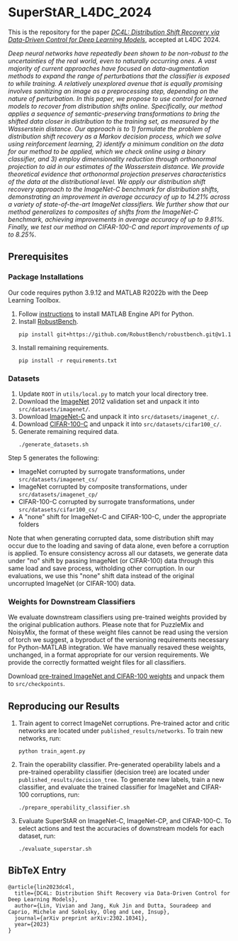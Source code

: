# SuperStAR_L4DC_2024
This is the repository for the paper *[DC4L: Distribution Shift Recovery via Data-Driven Control for Deep Learning Models](https://arxiv.org/abs/2302.10341)*, accepted at L4DC 2024.

*Deep neural networks have repeatedly been shown to be non-robust to the uncertainties of the real world, even to naturally occurring ones. A vast majority of current approaches have focused on data-augmentation methods to expand the range of perturbations that the classifier is exposed to while training. A relatively unexplored avenue that is equally promising involves sanitizing an image as a preprocessing step, depending on the nature of perturbation. In this paper, we propose to use control for learned models to recover from distribution shifts online. Specifically, our method applies a sequence of semantic-preserving transformations to bring the shifted data closer in distribution to the training set, as measured by the Wasserstein distance. Our approach is to 1\) formulate the problem of distribution shift recovery as a Markov decision process, which we solve using reinforcement learning, 2\) identify a minimum condition on the data for our method to be applied, which we check online using a binary classifier, and 3\) employ dimensionality reduction through orthonormal projection to aid in our estimates of the Wasserstein distance. We provide theoretical evidence that orthonormal projection preserves characteristics of the data at the distributional level. We apply our distribution shift recovery approach to the ImageNet-C benchmark for distribution shifts, demonstrating an improvement in average accuracy of up to 14.21% across a variety of state-of-the-art ImageNet classifiers. We further show that our method generalizes to composites of shifts from the ImageNet-C benchmark, achieving improvements in average accuracy of up to 9.81%. Finally, we test our method on CIFAR-100-C and report improvements of up to 8.25%.*

## Prerequisites

### Package Installations
Our code requires python 3.9.12 and MATLAB R2022b with the Deep Learning Toolbox.

1. Follow [instructions](https://www.mathworks.com/help/matlab/matlab_external/install-the-matlab-engine-for-python.html) to install MATLAB Engine API for Python.
2. Install [RobustBench](https://robustbench.github.io/).
    ```
    pip install git+https://github.com/RobustBench/robustbench.git@v1.1
    ```
3. Install remaining requirements.
    ```
    pip install -r requirements.txt
    ```

### Datasets
1. Update `ROOT` in `utils/local.py` to match your local directory tree.
2. Download the [ImageNet](https://www.image-net.org/index.php) 2012 validation set and unpack it into `src/datasets/imagenet/`.
3. Download [ImageNet-C](https://zenodo.org/records/2235448) and unpack it into `src/datasets/imagenet_c/`.
4. Download [CIFAR-100-C](https://zenodo.org/records/3555552) and unpack it into `src/datasets/cifar100_c/`.
5. Generate remaining required data.
    ```
    ./generate_datasets.sh
    ```
Step 5 generates the following:
- ImageNet corrupted by surrogate transformations, under `src/datasets/imagenet_cs/`
- ImageNet corrupted by composite transformations, under `src/datasets/imagenet_cp/`
- CIFAR-100-C corrupted by surrogate transformations, under `src/datasets/cifar100_cs/`
- A "none" shift for ImageNet-C and CIFAR-100-C, under the appropriate folders

Note that when generating corrupted data, some distribution shift may occur due to the loading and saving of data alone, even before a corruption is applied. To ensure consistency across all our datasets, we generate data under "no" shift by passing ImageNet (or CIFAR-100) data through this same load and save process, witholding other corruption. In our evaluations, we use this "none" shift data instead of the original uncorrupted ImageNet (or CIFAR-100) data.

### Weights for Downstream Classifiers
We evaluate downstream classifiers using pre-trained weights provided by the original publication authors. Please note that for PuzzleMix and NoisyMix, the format of these weight files cannot be read using the version of torch we suggest, a byproduct of the versioning requirements necessary for Python-MATLAB integration. We have manually resaved these weights, unchanged, in a format appropriate for our version requirements. We provide the correctly formatted weight files for all classifiers.

Download [pre-trained ImageNet and CIFAR-100 weights](https://drive.google.com/file/d/1CXvBl8K_8889ok3EQ71u_mj3VbhVqcEE/view?usp=sharing) and unpack them to `src/checkpoints`.

## Reproducing our Results
1. Train agent to correct ImageNet corruptions. Pre-trained actor and critic networks are located under `published_results/networks`. To train new networks, run:
    ```
    python train_agent.py
    ```
2. Train the operability classifier. Pre-generated operability labels and a pre-trained operability classifier (decision tree) are located under `published_results/decision_tree`. To generate new labels, train a new classifier, and evaluate the trained classifier for ImageNet and CIFAR-100 corruptions, run:
    ```
    ./prepare_operability_classifier.sh
    ```
3. Evaluate SuperStAR on ImageNet-C, ImageNet-CP, and CIFAR-100-C. To select actions and test the accuracies of downstream models for each dataset, run:
    ```
    ./evaluate_superstar.sh
    ```

## BibTeX Entry
```
@article{lin2023dc4l,
  title={DC4L: Distribution Shift Recovery via Data-Driven Control for Deep Learning Models},
  author={Lin, Vivian and Jang, Kuk Jin and Dutta, Souradeep and Caprio, Michele and Sokolsky, Oleg and Lee, Insup},
  journal={arXiv preprint arXiv:2302.10341},
  year={2023}
}
```
